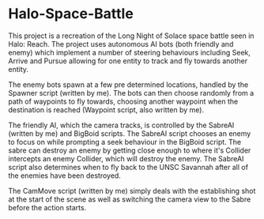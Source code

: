 # Halo-Space-Battle

This project is a recreation of the Long Night of Solace space battle seen in Halo: Reach. The project uses autonomous AI bots (both friendly and enemy) which implement a number of steering behaviours including Seek, Arrive and Pursue allowing for one entity to track and fly towards another entity.

The enemy bots spawn at a few pre determined locations, handled by the Spawner script (written by me). The bots can then choose randomly from a path of waypoints to fly towards, choosing another waypoint when the destination is reached (Waypoint script, also written by me).

The friendly AI, which the camera tracks, is controlled by the SabreAI (written by me) and BigBoid scripts. The SabreAI script chooses an enemy to focus on while prompting a seek behaviour in the BigBoid script. The sabre can destroy an enemy by getting close enough to where it's Collider intercepts an enemy Collider, which will destroy the enemy. The SabreAI script also determines when to fly back to the UNSC Savannah after all of the enemies have been destroyed.

The CamMove script (written by me) simply deals with the establishing shot at the start of the scene as well as switching the camera view to the Sabre before the action starts.
